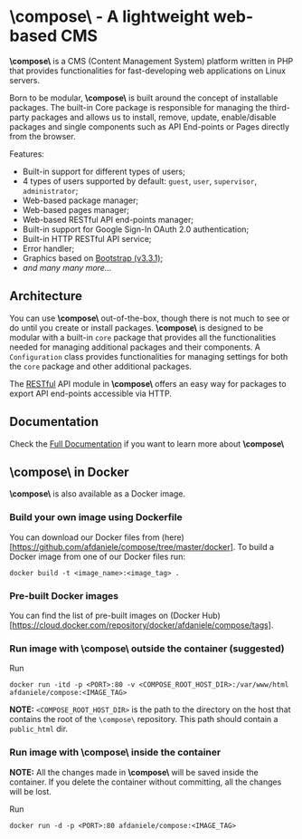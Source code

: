 # \\compose\\  -  A lightweight web-based CMS

**\\compose\\** is a CMS (Content Management System) platform written in PHP that
provides functionalities for fast-developing web applications on Linux servers. 

Born to be modular, **\\compose\\** is built around the concept of installable
packages. The built-in Core package is responsible for managing the
third-party packages and allows us to install, remove, update, enable/disable
packages and single components such as API End-points or Pages directly from
the browser.

<!-- REF to Bootstrap v3.3.1 -->
Features:
- Built-in support for different types of users;
- 4 types of users supported by default: `guest`, `user`, `supervisor`, `administrator`;
- Web-based package manager;
- Web-based pages manager;
- Web-based RESTful API end-points manager;
- Built-in support for Google Sign-In OAuth 2.0 authentication;
- Built-in HTTP RESTful API service;
- Error handler;
- Graphics based on [Bootstrap (v3.3.1)](https://getbootstrap.com/docs/3.3/getting-started/);
- *and many many more...*


## Architecture

You can use **\\compose\\** out-of-the-box, though there is not much to see or
do until you create or install packages. **\\compose\\** is designed to be
modular with a built-in `core` package that provides all the functionalities needed for
managing additional packages and their components. A `Configuration` class provides
functionalities for managing settings for both the `core` package and other
additional packages.

The [RESTful](https://restfulapi.net/) API module in **\\compose\\** offers an easy
way for packages to export API end-points accessible via HTTP. 


## Documentation

Check the [Full Documentation](http://compose.afdaniele.com/docs/latest/) if you want to
learn more about **\\compose\\**


## \\compose\\ in Docker

**\\compose\\** is also available as a Docker image.


### Build your own image using Dockerfile

You can download our Docker files from (here)[https://github.com/afdaniele/compose/tree/master/docker].
To build a Docker image from one of our Docker files run:

`docker build -t <image_name>:<image_tag> .`


### Pre-built Docker images

You can find the list of pre-built images on
(Docker Hub)[https://cloud.docker.com/repository/docker/afdaniele/compose/tags].


### Run image with \\compose\\ outside the container (suggested)

Run

`docker run -itd -p <PORT>:80 -v <COMPOSE_ROOT_HOST_DIR>:/var/www/html afdaniele/compose:<IMAGE_TAG>`

**NOTE:** `<COMPOSE_ROOT_HOST_DIR>` is the path to the directory on the host that contains the root of the `\compose\` repository. This path should contain a `public_html` dir.


### Run image with \\compose\\ inside the container

**NOTE:** All the changes made in **\\compose\\** will be saved inside the container. If you delete the container without committing, all the changes will be lost.

Run

`docker run -d -p <PORT>:80 afdaniele/compose:<IMAGE_TAG>`
